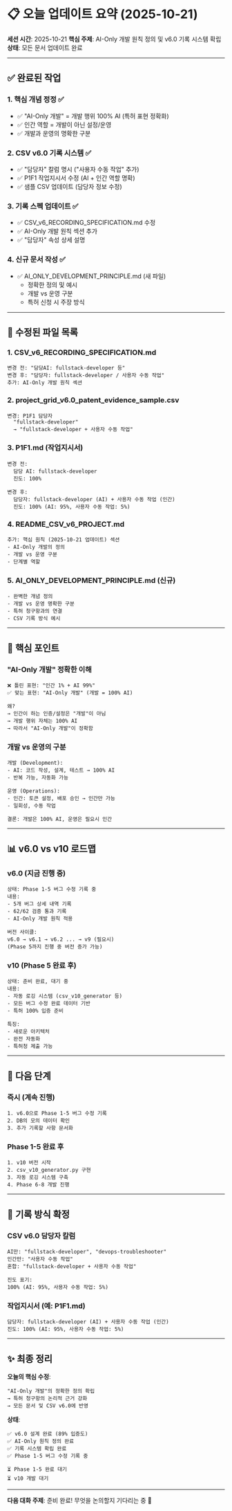# 📋 오늘 업데이트 요약 (2025-10-21)

**세션 시간**: 2025-10-21
**핵심 주제**: AI-Only 개발 원칙 정의 및 v6.0 기록 시스템 확립
**상태**: 모든 문서 업데이트 완료

---

## ✅ 완료된 작업

### 1. 핵심 개념 정정 ✅
- ✅ "AI-Only 개발" = 개발 행위 100% AI (특허 표현 정확화)
- ✅ 인간 역할 = 개발이 아닌 설정/운영
- ✅ 개발과 운영의 명확한 구분

### 2. CSV v6.0 기록 시스템 ✅
- ✅ "담당자" 칼럼 명시 ("사용자 수동 작업" 추가)
- ✅ P1F1 작업지시서 수정 (AI + 인간 역할 명확)
- ✅ 샘플 CSV 업데이트 (담당자 정보 수정)

### 3. 기록 스펙 업데이트 ✅
- ✅ CSV_v6_RECORDING_SPECIFICATION.md 수정
- ✅ AI-Only 개발 원칙 섹션 추가
- ✅ "담당자" 속성 상세 설명

### 4. 신규 문서 작성 ✅
- ✅ AI_ONLY_DEVELOPMENT_PRINCIPLE.md (새 파일)
  - 정확한 정의 및 예시
  - 개발 vs 운영 구분
  - 특허 신청 시 주장 방식

---

## 📝 수정된 파일 목록

### 1. CSV_v6_RECORDING_SPECIFICATION.md
```
변경 전: "담당AI: fullstack-developer 등"
변경 후: "담당자: fullstack-developer / 사용자 수동 작업"
추가: AI-Only 개발 원칙 섹션
```

### 2. project_grid_v6.0_patent_evidence_sample.csv
```
변경: P1F1 담당자
  "fullstack-developer"
  → "fullstack-developer + 사용자 수동 작업"
```

### 3. P1F1.md (작업지시서)
```
변경 전:
  담당 AI: fullstack-developer
  진도: 100%

변경 후:
  담당자: fullstack-developer (AI) + 사용자 수동 작업 (인간)
  진도: 100% (AI: 95%, 사용자 수동 작업: 5%)
```

### 4. README_CSV_v6_PROJECT.md
```
추가: 핵심 원칙 (2025-10-21 업데이트) 섹션
- AI-Only 개발의 정의
- 개발 vs 운영 구분
- 단계별 역할
```

### 5. AI_ONLY_DEVELOPMENT_PRINCIPLE.md (신규)
```
- 완벽한 개념 정의
- 개발 vs 운영 명확한 구분
- 특허 청구항과의 연결
- CSV 기록 방식 예시
```

---

## 🎯 핵심 포인트

### "AI-Only 개발" 정확한 이해
```
❌ 틀린 표현: "인간 1% + AI 99%"
✅ 맞는 표현: "AI-Only 개발" (개발 = 100% AI)

왜?
→ 인간이 하는 인증/설정은 "개발"이 아님
→ 개발 행위 자체는 100% AI
→ 따라서 "AI-Only 개발"이 정확함
```

### 개발 vs 운영의 구분
```
개발 (Development):
- AI: 코드 작성, 설계, 테스트 → 100% AI
- 반복 가능, 자동화 가능

운영 (Operations):
- 인간: 토큰 설정, 배포 승인 → 인간만 가능
- 일회성, 수동 작업

결론: 개발은 100% AI, 운영은 필요시 인간
```

---

## 📊 v6.0 vs v10 로드맵

### v6.0 (지금 진행 중)
```
상태: Phase 1-5 버그 수정 기록 중
내용:
- 5개 버그 상세 내역 기록
- 62/62 검증 통과 기록
- AI-Only 개발 원칙 적용

버전 사이클:
v6.0 → v6.1 → v6.2 ... → v9 (필요시)
(Phase 5까지 진행 중 버전 증가 가능)
```

### v10 (Phase 5 완료 후)
```
상태: 준비 완료, 대기 중
내용:
- 자동 로깅 시스템 (csv_v10_generator 등)
- 모든 버그 수정 완료 데이터 기반
- 특허 100% 입증 준비

특징:
- 새로운 아키텍처
- 완전 자동화
- 특허청 제출 가능
```

---

## 🚀 다음 단계

### 즉시 (계속 진행)
```
1. v6.0으로 Phase 1-5 버그 수정 기록
2. DB의 모의 데이터 확인
3. 추가 기록할 사항 문서화
```

### Phase 1-5 완료 후
```
1. v10 버전 시작
2. csv_v10_generator.py 구현
3. 자동 로깅 시스템 구축
4. Phase 6-8 개발 진행
```

---

## 📌 기록 방식 확정

### CSV v6.0 담당자 칼럼
```
AI만: "fullstack-developer", "devops-troubleshooter"
인간만: "사용자 수동 작업"
혼합: "fullstack-developer + 사용자 수동 작업"

진도 표기:
100% (AI: 95%, 사용자 수동 작업: 5%)
```

### 작업지시서 (예: P1F1.md)
```
담당자: fullstack-developer (AI) + 사용자 수동 작업 (인간)
진도: 100% (AI: 95%, 사용자 수동 작업: 5%)
```

---

## ✨ 최종 정리

**오늘의 핵심 수정**:
```
"AI-Only 개발"의 정확한 정의 확립
→ 특허 청구항의 논리적 근거 강화
→ 모든 문서 및 CSV v6.0에 반영
```

**상태**:
```
✅ v6.0 설계 완료 (89% 입증도)
✅ AI-Only 원칙 정의 완료
✅ 기록 시스템 확립 완료
✅ Phase 1-5 버그 수정 기록 중

⏳ Phase 1-5 완료 대기
⏳ v10 개발 대기
```

---

**다음 대화 주제**: 준비 완료! 무엇을 논의할지 기다리는 중 🎯
